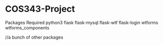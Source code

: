 # COS343-Project

Packages Required
  python3
  flask
  flask-mysql
  flask-wtf
  flask-login
  wtforms
  wtforms_components
  
  //a bunch of other packages
